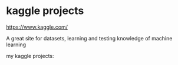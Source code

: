 # kaggle projects

https://www.kaggle.com/

A great site for datasets, learning and testing knowledge of machine learning

my kaggle projects:
